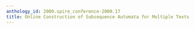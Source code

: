 ```yaml
---
anthology_id: 2000.spire_conference-2000.17
title: Online Construction of Subsequence Automata for Multiple Texts
---
```

